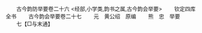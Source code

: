 <!-- { "loadSidebar": true } -->

　　古今韵防举要卷二十六
<经部,小学类,韵书之属,古今韵会举要>
　　钦定四库全书
　　古今韵会举要卷二十七
　　元　黄公绍　原编
　　熊　忠　举要
　　七【□与末通】
